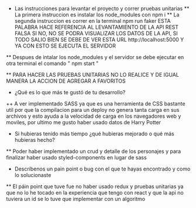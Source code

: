 * Las instrucciones para levantar el proyecto y correr pruebas unitarias
** La primera instruccion es instalar los node_modules con npm i
** La segunda instruccion es correr en la terminal npm run faker ESTA PALABRA HACE REFERENCIA AL LEVANTAMIENTO DE LA API REST FALSA SI NO, NO SE PODRA VISUALIZAR LOS DATOS DE LA API, SI TODO SALIO BIEN SE DEBE DE VER ESTA URL http://localhost:5000     Y YA CON ESTO SE EJECUTA EL SERVIDOR 

** Despues de intalar los node_modules y el servidor se debe ejecutar en otra terminal el comando " npm start " 


** PARA HACER LAS PRUEBAS UNITARIAS NO LO REALICE Y DE IGUAL MANERA LA ACCION DE AGREGAR A FAVORITOS 



* ¿Qué es lo que más te gustó de tu desarrollo?

++ A ver implementado SASS ya que es una herramienta de CSS bastante util por que la compilacion para un deploy no genera tanta carga en sus archivos y esto ayuda a la velocidad de carga en los navegadores web y moviles, por ultimo me gusto haber usado datos de Harry Potter 


* Si hubieras tenido más tiempo ¿qué hubieras mejorado o qué más hubieras hecho?

** Poder haber implementado un crud y detalle de los personajes y para finalizar haber usado styled-components en lugar de sass 

* Descríbenos un pain point o bug con el que te hayas encontrado y como lo solucionaste

** El páin point que tuve fue no haber usado redux y pruebas unitarias ya que no lo he tocado en la experiencia que tengo con react  y que la api no tuviera un id se lo tuve que implementar con un algoritmo 

